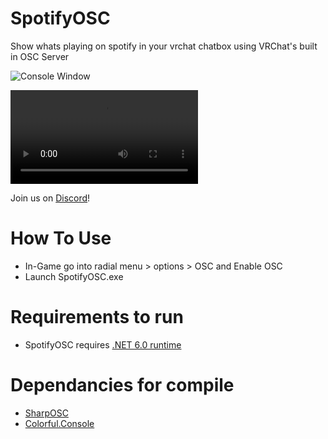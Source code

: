 # SpotifyOSC
Show whats playing on spotify in your vrchat chatbox using VRChat's built in OSC Server

![Console Window](https://i.imgur.com/0AmCceI.png)

![Chatbox](https://i.imgur.com/Lq2j7J7.mp4)

Join us on [Discord](https://discord.gg/4pzjP679Mv)!

# How To Use
* In-Game go into radial menu > options > OSC and Enable OSC
* Launch SpotifyOSC.exe

# Requirements to run
* SpotifyOSC requires [.NET 6.0 runtime](https://dotnet.microsoft.com/en-us/download/dotnet/thank-you/runtime-desktop-6.0.8-windows-x64-installer)

# Dependancies for compile
* [SharpOSC](https://github.com/ValdemarOrn/SharpOSC)
* [Colorful.Console](https://github.com/tomakita/Colorful.Console)
